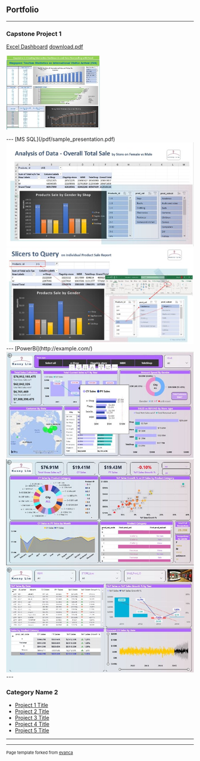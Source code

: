 ## Portfolio

---

### Capstone Project 1 

[Excel Dashboard](/sample_page)
[download.pdf](pdf/cp1_excel_1_pdf.pdf)
<p><img src="/images/cp1_excel_1_1.jpg?raw=true"/></P>
---
[MS SQL](/pdf/sample_presentation.pdf)
<img src="images/cp2_sql_p1.jpg?raw=true"/>
<img src="images/cp2_sql_p2.jpg?raw=true"/>
---
[PowerBi](http://example.com/)
<img src="images/cp3_powerbi_p1.JPG?raw=true"/>
<img src="images/cp3_powerbi_p2.jpg?raw=true"/>
<img src="images/cp3_powerbi_p3.jpg?raw=true"/>
---

### Category Name 2

- [Project 1 Title](http://example.com/)
- [Project 2 Title](http://example.com/)
- [Project 3 Title](http://example.com/)
- [Project 4 Title](http://example.com/)
- [Project 5 Title](http://example.com/)

---




---
<p style="font-size:11px">Page template forked from <a href="https://github.com/evanca/quick-portfolio">evanca</a></p>
<!-- Remove above link if you don't want to attibute -->
